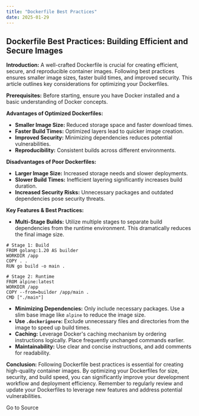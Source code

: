 ```yaml
---
title: "Dockerfile Best Practices"
date: 2025-01-29
---
```


## Dockerfile Best Practices: Building Efficient and Secure Images

**Introduction:** A well-crafted Dockerfile is crucial for creating efficient, secure, and reproducible container images. Following best practices ensures smaller image sizes, faster build times, and improved security. This article outlines key considerations for optimizing your Dockerfiles.

**Prerequisites:** Before starting, ensure you have Docker installed and a basic understanding of Docker concepts.

**Advantages of Optimized Dockerfiles:**

- **Smaller Image Size:** Reduced storage space and faster download times.
- **Faster Build Times:** Optimized layers lead to quicker image creation.
- **Improved Security:** Minimizing dependencies reduces potential vulnerabilities.
- **Reproducibility:** Consistent builds across different environments.

**Disadvantages of Poor Dockerfiles:**

- **Larger Image Size:** Increased storage needs and slower deployments.
- **Slower Build Times:** Inefficient layering significantly increases build duration.
- **Increased Security Risks:** Unnecessary packages and outdated dependencies pose security threats.

**Key Features & Best Practices:**

- **Multi-Stage Builds:** Utilize multiple stages to separate build dependencies from the runtime environment. This dramatically reduces the final image size.

```
# Stage 1: Build
FROM golang:1.20 AS builder
WORKDIR /app
COPY . .
RUN go build -o main .

# Stage 2: Runtime
FROM alpine:latest
WORKDIR /app
COPY --from=builder /app/main .
CMD ["./main"]
```

- **Minimizing Dependencies:** Only include necessary packages. Use a slim base image like `alpine` to reduce the image size.
- **Use `.dockerignore`:** Exclude unnecessary files and directories from the image to speed up build times.
- **Caching:** Leverage Docker's caching mechanism by ordering instructions logically. Place frequently unchanged commands earlier.
- **Maintainability:** Use clear and concise instructions, and add comments for readability.

**Conclusion:** Following Dockerfile best practices is essential for creating high-quality container images. By optimizing your Dockerfiles for size, security, and build speed, you can significantly improve your development workflow and deployment efficiency. Remember to regularly review and update your Dockerfiles to leverage new features and address potential vulnerabilities.

Go to Source
